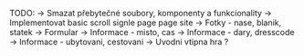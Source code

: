 TODO:
  -> Smazat přebytečné soubory, komponenty a funkcionality
  -> Implementovat basic scroll signle page page site
    -> Fotky - nase, blanik, statek 
    -> Formular
    -> Informace - misto, cas
    -> Informace - dary, dresscode
    -> Informace - ubytovani, cestovani
  -> Uvodni vtipna hra ?
